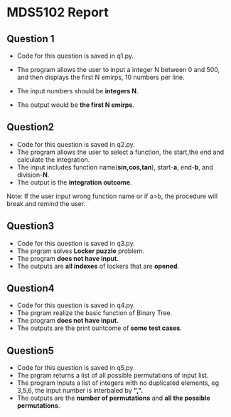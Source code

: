 # MDS5102 Report
## Question 1

- Code for this question is saved in q1.py.

- The program allows the user to input a integer N between 0 and 500, and then displays the first N emirps, 10 numbers per line.

- The input numbers should be **integers N**. 
- The output would be **the first N emirps**.

## Question2

- Code for this question is saved in q2.py.
- The program allows the user to select a function, the start,the end and calculate the integration.
- The input includes function name(**sin,cos,tan**), start-**a**, end-**b**, and division-**N**.
- The output is the **integration outcome**.

Note: If the user input wrong function name or if a>b, the procedure will break and remind the user.

## Question3

- Code for this question is saved in q3.py.
- The prgram solves **Locker puzzle** problem.
- The program **does not have input**.
- The outputs are **all indexes** of lockers that are **opened**.

## Question4

- Code for this question is saved in q4.py.
- The prgram realize the basic function of Binary Tree.
- The program **does not have input**.
- The outputs are the print ountcome of **some test cases**.

## Question5

- Code for this question is saved in q5.py.
- The prgram returns a list of all possible permutations of input list.
- The program inputs a list of integers with no duplicated elements, eg 3,5,6, the input number is interbaled by **",".**
- The outputs are the **number of permutations** and **all the possible permutations**.
